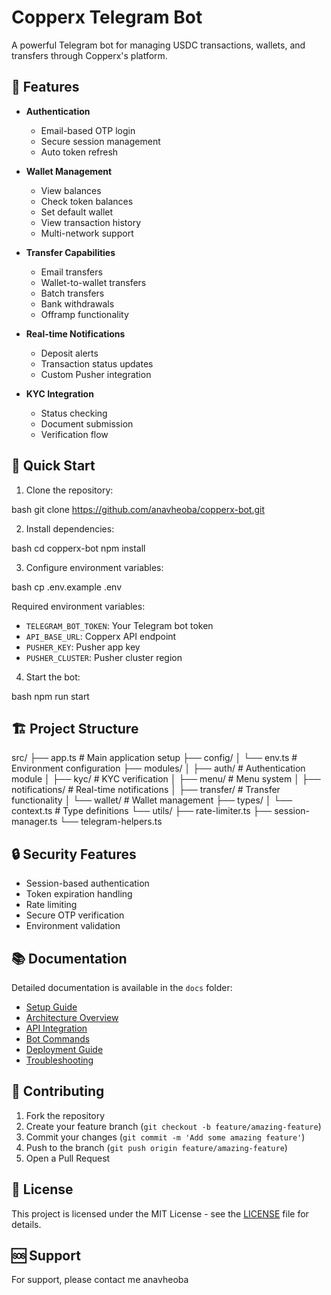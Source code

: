 # Copperx Telegram Bot

A powerful Telegram bot for managing USDC transactions, wallets, and transfers through Copperx's platform.

## 🌟 Features

- **Authentication**
  - Email-based OTP login
  - Secure session management
  - Auto token refresh

- **Wallet Management**
  - View balances
  - Check token balances
  - Set default wallet
  - View transaction history
  - Multi-network support

- **Transfer Capabilities**
  - Email transfers
  - Wallet-to-wallet transfers
  - Batch transfers
  - Bank withdrawals
  - Offramp functionality

- **Real-time Notifications**
  - Deposit alerts
  - Transaction status updates
  - Custom Pusher integration

- **KYC Integration**
  - Status checking
  - Document submission
  - Verification flow

## 🚀 Quick Start

1. Clone the repository:


bash
git clone https://github.com/anavheoba/copperx-bot.git




2. Install dependencies:

bash
cd copperx-bot
npm install



3. Configure environment variables:

bash
cp .env.example .env



Required environment variables:
- `TELEGRAM_BOT_TOKEN`: Your Telegram bot token
- `API_BASE_URL`: Copperx API endpoint
- `PUSHER_KEY`: Pusher app key
- `PUSHER_CLUSTER`: Pusher cluster region

4. Start the bot:


bash
npm run start



## 🏗️ Project Structure


src/
├── app.ts # Main application setup
├── config/
│ └── env.ts # Environment configuration
├── modules/
│ ├── auth/ # Authentication module
│ ├── kyc/ # KYC verification
│ ├── menu/ # Menu system
│ ├── notifications/ # Real-time notifications
│ ├── transfer/ # Transfer functionality
│ └── wallet/ # Wallet management
├── types/
│ └── context.ts # Type definitions
└── utils/
├── rate-limiter.ts
├── session-manager.ts
└── telegram-helpers.ts




## 🔒 Security Features

- Session-based authentication
- Token expiration handling
- Rate limiting
- Secure OTP verification
- Environment validation

## 📚 Documentation

Detailed documentation is available in the `docs` folder:

- [Setup Guide](docs/SETUP.md)
- [Architecture Overview](docs/ARCHITECTURE.md)
- [API Integration](docs/API-INTEGRATION.md)
- [Bot Commands](docs/COMMANDS.md)
- [Deployment Guide](docs/DEPLOYMENT.md)
- [Troubleshooting](docs/TROUBLESHOOTING.md)

## 🤝 Contributing

1. Fork the repository
2. Create your feature branch (`git checkout -b feature/amazing-feature`)
3. Commit your changes (`git commit -m 'Add some amazing feature'`)
4. Push to the branch (`git push origin feature/amazing-feature`)
5. Open a Pull Request

## 📝 License

This project is licensed under the MIT License - see the [LICENSE](LICENSE) file for details.

## 🆘 Support

For support, please contact me anavheoba 

